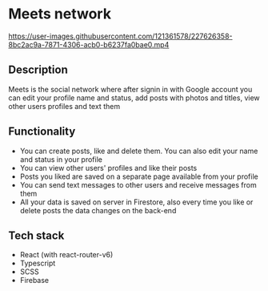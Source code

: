 # Meets network
https://user-images.githubusercontent.com/121361578/227626358-8bc2ac9a-7871-4306-acb0-b6237fa0bae0.mp4

## Description
Meets is the social network where after signin in with Google account you can edit your profile name and status, add posts with photos and titles, view other users profiles and text them

## Functionality
 - You can create posts, like and delete them. You can also edit your name and status in your profile
 - You can view other users' profiles and like their posts
 - Posts you liked are saved on a separate page available from your profile
 - You can send text messages to other users and receive messages from them
 - All your data is saved on server in Firestore, also every time you like or delete posts the data changes on the back-end
 
## Tech stack
 - React (with react-router-v6)
 - Typescript
 - SCSS
 - Firebase
